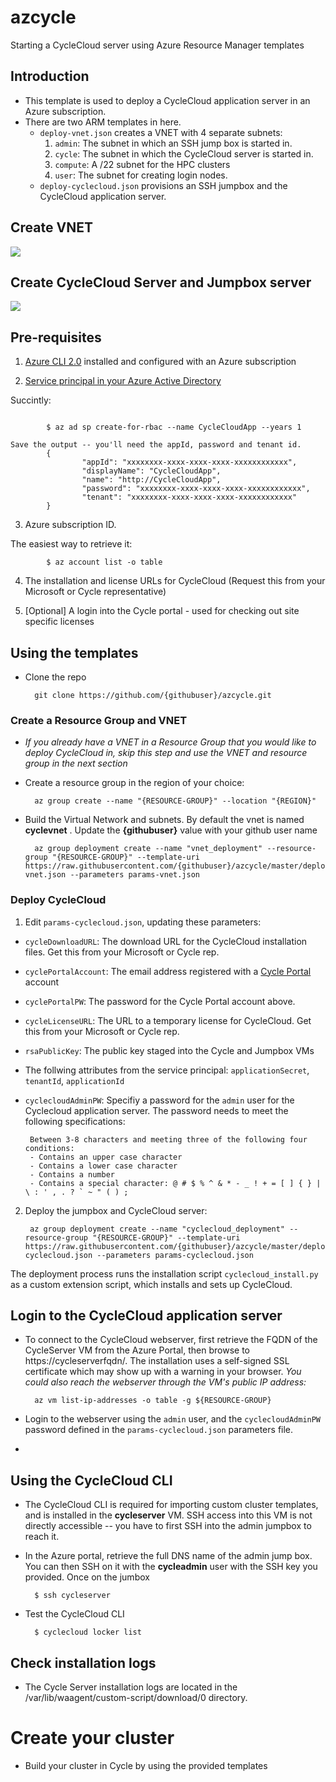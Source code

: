 # azcycle
Starting a CycleCloud server using Azure Resource Manager templates

## Introduction
- This template is used to deploy a CycleCloud application server in an Azure subscription.
- There are two ARM templates in here. 
    - `deploy-vnet.json` creates a VNET with 4 separate subnets:
        1. `admin`: The subnet in which an SSH jump box is started in.
        2. `cycle`: The subnet in which the CycleCloud server is started in.
        3. `compute`: A /22 subnet for the HPC clusters
        4. `user`: The subnet for creating login nodes.
    - `deploy-cyclecloud.json` provisions an SSH jumpbox and the CycleCloud application server.


## Create VNET
<a href="https://portal.azure.com/#create/Microsoft.Template/uri/https%3A%2F%2Fraw.githubusercontent.com%2Fjermth%2Fazcycle%2Fmaster%2Fdeploy-vnet.json" target="_blank">
    <img src="http://azuredeploy.net/deploybutton.png" />
</a>

## Create CycleCloud Server and Jumpbox server
<a href="https://portal.azure.com/#create/Microsoft.Template/uri/https%3A%2F%2Fraw.githubusercontent.com%2Fjermth%2Fazcycle%2Fmaster%2Fdeploy-vms.json" target="_blank">
    <img src="http://azuredeploy.net/deploybutton.png" />
</a>





## Pre-requisites
1. [Azure CLI 2.0](https://docs.microsoft.com/en-us/cli/azure/overview?view=azure-cli-latest) installed and configured with an Azure subscription

2. [Service principal in your Azure Active Directory](https://docs.microsoft.com/en-us/cli/azure/create-an-azure-service-principal-azure-cli?view=azure-cli-latest)

Succintly:
```

        $ az ad sp create-for-rbac --name CycleCloudApp --years 1

Save the output -- you'll need the appId, password and tenant id.
        {
                "appId": "xxxxxxxx-xxxx-xxxx-xxxx-xxxxxxxxxxxx",
                "displayName": "CycleCloudApp",
                "name": "http://CycleCloudApp",
                "password": "xxxxxxxx-xxxx-xxxx-xxxx-xxxxxxxxxxxx",
                "tenant": "xxxxxxxx-xxxx-xxxx-xxxx-xxxxxxxxxxxx"
        }
```
3. Azure subscription ID. 

The easiest way to retrieve it:
```
        $ az account list -o table
```

4. The installation and license URLs for CycleCloud (Request this from your Microsoft or Cycle representative)

5. [Optional] A login into the Cycle portal - used for checking out site specific licenses


## Using the templates

* Clone the repo 

        git clone https://github.com/{githubuser}/azcycle.git

### Create a Resource Group and VNET
* *_If you already have a VNET in a Resource Group that you would like to deploy CycleCloud in, skip this step and use the VNET and resource group in the next section_*

* Create a resource group in the region of your choice:

        az group create --name "{RESOURCE-GROUP}" --location "{REGION}"

* Build the Virtual Network and subnets. By default the vnet is named **cyclevnet** . Update the **{githubuser}** value with your github user name

        az group deployment create --name "vnet_deployment" --resource-group "{RESOURCE-GROUP}" --template-uri https://raw.githubusercontent.com/{githubuser}/azcycle/master/deploy-vnet.json --parameters params-vnet.json

### Deploy CycleCloud

1. Edit `params-cyclecloud.json`, updating these parameters: 

* `cycleDownloadURL`: The download URL for the CycleCloud installation files. Get this from your Microsoft or Cycle rep.
* `cyclePortalAccount`: The email address registered with a [Cycle Portal](https://portal.cyclecomputing.com) account 
* `cyclePortalPW`: The password for the Cycle Portal account above.
* `cycleLicenseURL`: The URL to a temporary license for CycleCloud. Get this from your Microsoft or Cycle rep.
* `rsaPublicKey`: The public key staged into the Cycle and Jumpbox VMs
* The follwing attributes from the service principal: `applicationSecret`, `tenantId`, `applicationId`
*  `cyclecloudAdminPW`: Specifiy a password for the `admin` user for the Cyclecloud application server. The password needs to meet the following specifications: 

        Between 3-8 characters and meeting three of the following four conditions:
        - Contains an upper case character
        - Contains a lower case character
        - Contains a number
        - Contains a special character: @ # $ % ^ & * - _ ! + = [ ] { } | \ : ' , . ? ` ~ " ( ) ;

2. Deploy the jumpbox and CycleCloud server:

        az group deployment create --name "cyclecloud_deployment" --resource-group "{RESOURCE-GROUP}" --template-uri https://raw.githubusercontent.com/{githubuser}/azcycle/master/deploy-cyclecloud.json --parameters params-cyclecloud.json

The deployment process runs the installation script `cyclecloud_install.py` as a custom extension script, which installs and sets up CycleCloud.

## Login to the CycleCloud application server

* To connect to the CycleCloud webserver, first retrieve the FQDN of the CycleServer VM from the Azure Portal, then browse to https://cycleserverfqdn/. The installation uses a self-signed SSL certificate which may show up with a warning in your browser.
_You could also reach the webserver through the VM's public IP address:_

        az vm list-ip-addresses -o table -g ${RESOURCE-GROUP} 

* Login to the webserver using the `admin` user, and the `cyclecloudAdminPW` password defined in the `params-cyclecloud.json` parameters file.
* 



## Using the CycleCloud CLI
* The CycleCloud CLI is required for importing custom cluster templates, and is installed in the **cycleserver** VM. SSH access into this VM is not directly accessible -- you have to first SSH into the admin jumpbox to reach it.

* In the Azure portal, retrieve the full DNS name of the admin jump box. You can then SSH on it with the **cycleadmin** user with the SSH key you provided. Once on the jumbox

        $ ssh cycleserver

* Test the CycleCloud CLI

        $ cyclecloud locker list


## Check installation logs

* The Cycle Server installation logs are located in the /var/lib/waagent/custom-script/download/0 directory.

# Create your cluster

* Build your cluster in Cycle by using the provided templates

